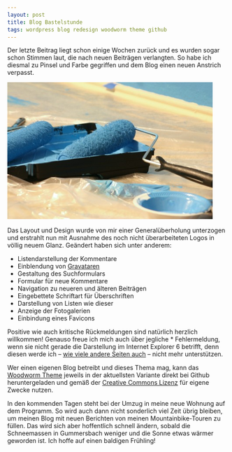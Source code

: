 ```yaml
---
layout: post
title: Blog Bastelstunde
tags: wordpress blog redesign woodworm theme github
---
```


Der letzte Beitrag liegt schon einige Wochen zurück und es wurden sogar schon Stimmen laut, die nach neuen Beiträgen verlangten. So habe ich diesmal zu Pinsel und Farbe gegriffen und dem Blog einen neuen Anstrich verpasst.

![DIY Painting Blue by icekitty37](/images/2010-02-21/867237_92898831.jpg)

Das Layout und Design wurde von mir einer Generalüberholung unterzogen und erstrahlt nun mit Ausnahme des noch nicht überarbeiteten Logos in völlig neuem Glanz. Geändert haben sich unter anderem:

* Listendarstellung der Kommentare
* Einblendung von [Gravataren](http://www.gravatar.com)
* Gestaltung des Suchformulars
* Formular für neue Kommentare
* Navigation zu neueren und älteren Beiträgen
* Eingebettete Schriftart für Überschriften
* Darstellung von Listen wie dieser
* Anzeige der Fotogalerien
* Einbindung eines Favicons

Positive wie auch kritische Rückmeldungen sind natürlich herzlich willkommen! Genauso freue ich mich auch über jegliche * Fehlermeldung, wenn sie nicht gerade die Darstellung im Internet Explorer 6 betrifft, denn diesen werde ich – [wie viele andere Seiten auch](http://www.ie6nomore.com) – nicht mehr unterstützen.

Wer einen eigenen Blog betreibt und dieses Thema mag, kann das [Woodworm Theme](https://github.com/codescape/woodworm) jeweils in der aktuellsten Variante direkt bei Github heruntergeladen und gemäß der [Creative Commons Lizenz](http://creativecommons.org/licenses/by/3.0) für eigene Zwecke nutzen.

In den kommenden Tagen steht bei der Umzug in meine neue Wohnung auf dem Programm. So wird auch dann nicht sonderlich viel Zeit übrig bleiben, um meinen Blog mit neuen Berichten von meinen Mountainbike-Touren zu füllen. Das wird sich aber hoffentlich schnell ändern, sobald die Schneemassen in Gummersbach weniger und die Sonne etwas wärmer geworden ist. Ich hoffe auf einen baldigen Frühling!

